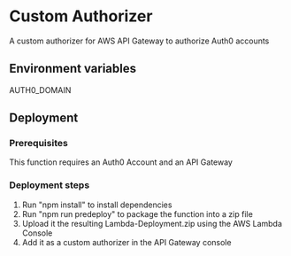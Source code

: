 # Custom Authorizer

A custom authorizer for AWS API Gateway to authorize Auth0 accounts

## Environment variables
AUTH0_DOMAIN

## Deployment

### Prerequisites
This function requires an Auth0 Account and an API Gateway

### Deployment steps
1. Run "npm install" to install dependencies
2. Run "npm run predeploy" to package the function into a zip file
3. Upload it the resulting Lambda-Deployment.zip using the AWS Lambda Console
4. Add it as a custom authorizer in the API Gateway console